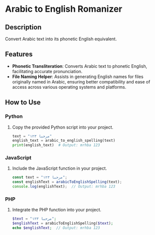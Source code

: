 # Arabic to English Romanizer

## Description
Convert Arabic text into its phonetic English equivalent. 

## Features
- **Phonetic Transliteration**: Converts Arabic text to phonetic English, facilitating accurate pronunciation.
- **File Naming Helper**: Assists in generating English names for files originally named in Arabic, ensuring better compatibility and ease of access across various operating systems and platforms.

## How to Use

### Python
1. Copy the provided Python script into your project.
   ```python
   text = "مرحبا ١٢٣"
   english_text = arabic_to_english_spelling(text)
   print(english_text)  # Output: mrhba 123

### JavaScript
1. Include the JavaScript function in your project.
   ```JavaScript
   const text = "مرحبا ١٢٣";
   const englishText = arabicToEnglishSpelling(text);
   console.log(englishText);  // Output: mrhba 123

### PHP
1. Integrate the PHP function into your project.
   ```PHP
   $text = "مرحبا ١٢٣";
   $englishText = arabicToEnglishSpelling($text);
   echo $englishText;  // Output: mrhba 123

